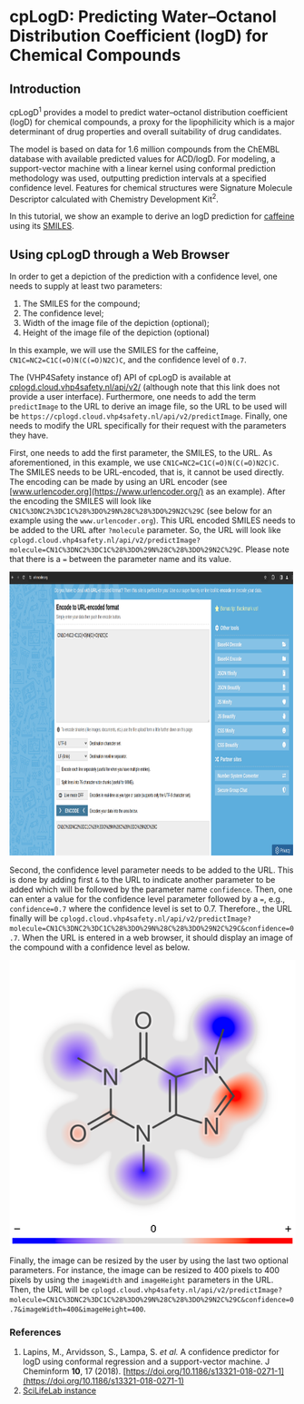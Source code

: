 
# cpLogD: Predicting Water–Octanol Distribution Coefficient (logD) for Chemical Compounds

## Introduction

cpLogD<sup>1</sup> provides a model to predict water–octanol distribution coefficient (logD) for chemical compounds, a proxy for the lipophilicity which is a major determinant of drug properties and overall suitability of drug candidates.

The model is based on data for 1.6 million compounds from the ChEMBL database with available predicted values for ACD/logD. For modeling, a support-vector machine with a linear kernel using conformal prediction methodology was used, outputting prediction intervals at a specified confidence level. Features for chemical structures were Signature Molecule Descriptor calculated with Chemistry Development Kit<sup>2</sup>.

In this tutorial, we show an example to derive an logD prediction for [caffeine](https://cdkdepict.cloud.vhp4safety.nl/depict.html) using its [SMILES](https://en.wikipedia.org/wiki/Simplified_molecular-input_line-entry_system).


## Using cpLogD through a Web Browser

In order to get a depiction of the prediction with a confidence level, one needs to supply at least two parameters:

1. The SMILES for the compound;
2. The confidence level;
3. Width of the image file of the depiction (optional);
4. Height of the image file of the depiction (optional)

In this example, we will use the SMILES for the caffeine, `CN1C=NC2=C1C(=O)N(C(=O)N2C)C`, and the confidence level of `0.7`. 

The (VHP4Safety instance of) API of cpLogD is available at [cplogd.cloud.vhp4safety.nl/api/v2/](https://cplogd.cloud.vhp4safety.nl/api/v2/) (although note that this link does not provide a user interface). Furthermore, one needs to add the term `predictImage` to the URL to derive an image file, so the URL to be used will be `https://cplogd.cloud.vhp4safety.nl/api/v2/predictImage`. Finally, one needs to modify the URL specifically for their request with the parameters they have. 

First, one needs to add the first parameter, the SMILES, to the URL. As aforementioned, in this example, we use `CN1C=NC2=C1C(=O)N(C(=O)N2C)C`. The SMILES needs to be URL-encoded, that is, it cannot be used directly. The encoding can be made by using an URL encoder (see [www.urlencoder.org](https://www.urlencoder.org/) as an example). After the encoding the SMILES will look like `CN1C%3DNC2%3DC1C%28%3DO%29N%28C%28%3DO%29N2C%29C` (see below for an example using the `www.urlencoder.org`). This URL encoded SMILES needs to be added to the URL after `?molecule` parameter. So, the URL will look like `cplogd.cloud.vhp4safety.nl/api/v2/predictImage?molecule=CN1C%3DNC2%3DC1C%28%3DO%29N%28C%28%3DO%29N2C%29C`. Please note that there is a `=` between the parameter name and its value.

<img src='https://raw.githubusercontent.com/VHP4Safety/vhp4safety-docs/main/tutorials/cplogd/urlencoder_example.png' alt="drawing" width='500' height='500'>

Second, the confidence level parameter needs to be added to the URL. This is done by adding first `&` to the URL to indicate another parameter to be added which will be followed by the parameter name `confidence`. Then, one can enter a value for the confidence level parameter followed by a `=`, e.g., `confidence=0.7` where the confidence level is set to 0.7. Therefore., the URL finally will be `cplogd.cloud.vhp4safety.nl/api/v2/predictImage?molecule=CN1C%3DNC2%3DC1C%28%3DO%29N%28C%28%3DO%29N2C%29C&confidence=0.7`. When the URL is entered in a web browser, it should display an image of the compound with a confidence level as below.

<img src='https://raw.githubusercontent.com/VHP4Safety/vhp4safety-docs/main/tutorials/cplogd/caffeine_example.png' alt="drawing">

Finally, the image can be resized by the user by using the last two optional parameters. For instance, the image can be resized to 400 pixels to 400 pixels by using the `imageWidth` and `imageHeight` parameters in the URL. Then, the URL will be `cplogd.cloud.vhp4safety.nl/api/v2/predictImage?molecule=CN1C%3DNC2%3DC1C%28%3DO%29N%28C%28%3DO%29N2C%29C&confidence=0.7&imageWidth=400&imageHeight=400`.


### References

1. Lapins, M., Arvidsson, S., Lampa, S. *et al.* A confidence predictor for logD using conformal regression and a support-vector machine. J Cheminform **10**, 17 (2018). [https://doi.org/10.1186/s13321-018-0271-1](https://doi.org/10.1186/s13321-018-0271-1)
2. [SciLifeLab instance](https://serve.scilifelab.se/models/1)
